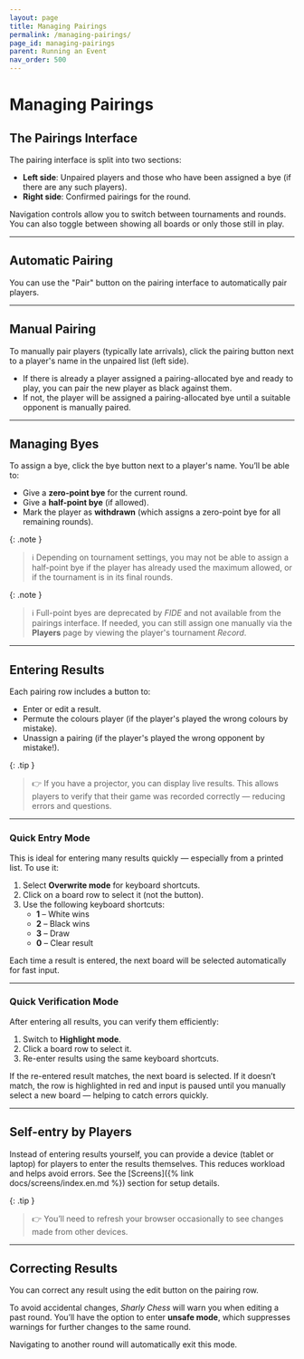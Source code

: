 ```yaml
---
layout: page
title: Managing Pairings
permalink: /managing-pairings/
page_id: managing-pairings
parent: Running an Event
nav_order: 500
---
```


# Managing Pairings

## The Pairings Interface

The pairing interface is split into two sections:
- **Left side**: Unpaired players and those who have been assigned a bye (if there are any such players).
- **Right side**: Confirmed pairings for the round.

Navigation controls allow you to switch between tournaments and rounds.
You can also toggle between showing all boards or only those still in play.

---

## Automatic Pairing

You can use the "Pair" button on the pairing interface to automatically pair players.

---

## Manual Pairing

To manually pair players (typically late arrivals), click the pairing button next to a player's name in the unpaired list (left side).
- If there is already a player assigned a pairing-allocated bye and ready to play, you can pair the new player as black against them.
- If not, the player will be assigned a pairing-allocated bye until a suitable opponent is manually paired.

---

## Managing Byes

To assign a bye, click the bye button next to a player's name. You’ll be able to:
- Give a **zero-point bye** for the current round.
- Give a **half-point bye** (if allowed).
- Mark the player as **withdrawn** (which assigns a zero-point bye for all remaining rounds).

{: .note }
> :information_source: Depending on tournament settings, you may not be able to assign a half-point bye if the player has already used the maximum allowed, or if the tournament is in its final rounds.

{: .note }
> :information_source: Full-point byes are deprecated by _FIDE_ and not available from the pairings interface. If needed, you can still assign one manually via the **Players** page by viewing the player's tournament _Record_.

---

## Entering Results

Each pairing row includes a button to:
- Enter or edit a result.
- Permute the colours player (if the player's played the wrong colours by mistake).
- Unassign a pairing (if the player's played the wrong opponent by mistake!).

{: .tip }
> :point_right: If you have a projector, you can display live results. This allows players to verify that their game was recorded correctly — reducing errors and questions.

---

### Quick Entry Mode

This is ideal for entering many results quickly — especially from a printed list. To use it:

1. Select **Overwrite mode** for keyboard shortcuts.
2. Click on a board row to select it (not the button).
3. Use the following keyboard shortcuts:
   - **1** – White wins
   - **2** – Black wins
   - **3** – Draw
   - **0** – Clear result

Each time a result is entered, the next board will be selected automatically for fast input.

---

### Quick Verification Mode

After entering all results, you can verify them efficiently:

1. Switch to **Highlight mode**.
2. Click a board row to select it.
3. Re-enter results using the same keyboard shortcuts.

If the re-entered result matches, the next board is selected.
If it doesn’t match, the row is highlighted in red and input is paused until you manually select a new board — helping to catch errors quickly.

---

## Self-entry by Players

Instead of entering results yourself, you can provide a device (tablet or laptop) for players to enter the results themselves.
This reduces workload and helps avoid errors. See the [Screens]({% link docs/screens/index.en.md %}) section for setup details.

{: .tip }
> :point_right: You’ll need to refresh your browser occasionally to see changes made from other devices.

---

## Correcting Results

You can correct any result using the edit button on the pairing row.

To avoid accidental changes, _Sharly Chess_ will warn you when editing a past round. You’ll have the option to enter **unsafe mode**, which suppresses warnings for further changes to the same round.

Navigating to another round will automatically exit this mode.
